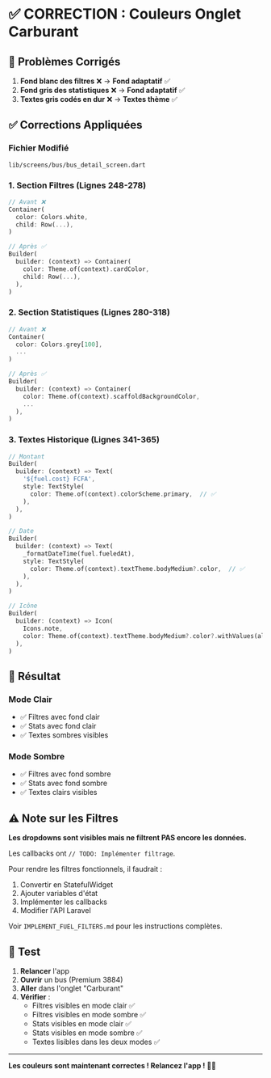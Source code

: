 # ✅ CORRECTION : Couleurs Onglet Carburant

## 🐛 Problèmes Corrigés

1. **Fond blanc des filtres** ❌ → **Fond adaptatif** ✅
2. **Fond gris des statistiques** ❌ → **Fond adaptatif** ✅  
3. **Textes gris codés en dur** ❌ → **Textes thème** ✅

## ✅ Corrections Appliquées

### Fichier Modifié
`lib/screens/bus/bus_detail_screen.dart`

### 1. Section Filtres (Lignes 248-278)
```dart
// Avant ❌
Container(
  color: Colors.white,
  child: Row(...),
)

// Après ✅
Builder(
  builder: (context) => Container(
    color: Theme.of(context).cardColor,
    child: Row(...),
  ),
)
```

### 2. Section Statistiques (Lignes 280-318)
```dart
// Avant ❌
Container(
  color: Colors.grey[100],
  ...
)

// Après ✅
Builder(
  builder: (context) => Container(
    color: Theme.of(context).scaffoldBackgroundColor,
    ...
  ),
)
```

### 3. Textes Historique (Lignes 341-365)
```dart
// Montant
Builder(
  builder: (context) => Text(
    '${fuel.cost} FCFA',
    style: TextStyle(
      color: Theme.of(context).colorScheme.primary,  // ✅
    ),
  ),
)

// Date
Builder(
  builder: (context) => Text(
    _formatDateTime(fuel.fueledAt),
    style: TextStyle(
      color: Theme.of(context).textTheme.bodyMedium?.color,  // ✅
    ),
  ),
)

// Icône
Builder(
  builder: (context) => Icon(
    Icons.note,
    color: Theme.of(context).textTheme.bodyMedium?.color?.withValues(alpha: 0.6),  // ✅
  ),
)
```

## 🎨 Résultat

### Mode Clair
- ✅ Filtres avec fond clair
- ✅ Stats avec fond clair
- ✅ Textes sombres visibles

### Mode Sombre
- ✅ Filtres avec fond sombre
- ✅ Stats avec fond sombre
- ✅ Textes clairs visibles

## ⚠️ Note sur les Filtres

**Les dropdowns sont visibles mais ne filtrent PAS encore les données.**

Les callbacks ont `// TODO: Implémenter filtrage`. 

Pour rendre les filtres fonctionnels, il faudrait :
1. Convertir en StatefulWidget
2. Ajouter variables d'état
3. Implémenter les callbacks
4. Modifier l'API Laravel

Voir `IMPLEMENT_FUEL_FILTERS.md` pour les instructions complètes.

## 🧪 Test

1. **Relancer** l'app
2. **Ouvrir** un bus (Premium 3884)
3. **Aller** dans l'onglet "Carburant"
4. **Vérifier** :
   - Filtres visibles en mode clair ✅
   - Filtres visibles en mode sombre ✅
   - Stats visibles en mode clair ✅
   - Stats visibles en mode sombre ✅
   - Textes lisibles dans les deux modes ✅

---

**Les couleurs sont maintenant correctes ! Relancez l'app ! 🎨✅**
